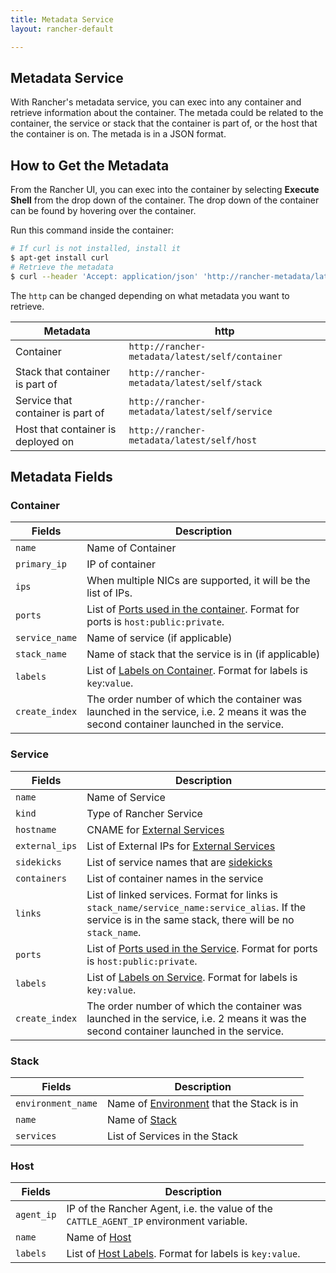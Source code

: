 ```yaml
---
title: Metadata Service
layout: rancher-default

---
```


## Metadata Service

With Rancher's metadata service, you can exec into any container and retrieve information about the container. The metada could be related to the container, the service  or stack that the container is part of, or the host that the container is on. The metada is in a JSON format. 

## How to Get the Metadata 

From the Rancher UI, you can exec into the container by selecting **Execute Shell** from the drop down of the container. The drop down of the container can be found by hovering over the container. 

Run this command inside the container:

```bash
# If curl is not installed, install it
$ apt-get install curl
# Retrieve the metadata
$ curl --header 'Accept: application/json' 'http://rancher-metadata/latest/self/stack' 
```

The `http` can be changed depending on what metadata you want to retrieve.

Metadata |  http
----|----
Container | `http://rancher-metadata/latest/self/container`
Stack that container is part of | `http://rancher-metadata/latest/self/stack`
Service that container is part of | `http://rancher-metadata/latest/self/service`
Host that container is deployed on | `http://rancher-metadata/latest/self/host`

## Metadata Fields 

### Container

| Fields | Description |
| ----| ----|
| `name` | Name of Container 
| `primary_ip` | IP of container
| `ips` | When multiple NICs are supported, it will be the list of IPs.
| `ports` | List of [Ports used in the container]({{site.baseurl}}/rancher/rancher-ui/infrastructure/containers/#port-mapping). Format for ports is `host:public:private`.
| `service_name` | Name of service (if applicable)
| `stack_name` | Name of stack that the service is in (if applicable)
| `labels` | List of [Labels on Container]({{site.baseurl}}/rancher/rancher-ui/scheduling/#labels). Format for labels is `key`:`value`.
| `create_index` | The order number of which the container was launched in the service, i.e. 2 means it was the second container launched in the service.

### Service

 Fields | Description
----|----
`name` | Name of Service
`kind` | Type of Rancher Service 
`hostname` | CNAME for [External Services]({{site.baseurl}}/rancher/rancher-ui/applications/stacks/adding-external-services/)
`external_ips` | List of External IPs for [External Services]({{site.baseurl}}/rancher/rancher-ui/applications/stacks/adding-external-services/)
`sidekicks` | List of service names that are [sidekicks]({{site.baseurl}}/rancher/rancher-compose/#sidekicks)
`containers` | List of container names in the service
`links` | List of linked services. Format for links is `stack_name/service_name:service_alias`. If the service is in the same stack, there will be no `stack_name`.
`ports` | List of [Ports used in the Service]({{site.baseurl}}/rancher/rancher-ui/applications/stacks/adding-services/#service-options). Format for ports is `host:public:private`.
`labels` | List of [Labels on Service]({{site.baseurl}}/rancher/rancher-ui/scheduling/#labels). Format for labels is `key:value`.
`create_index` | The order number of which the container was launched in the service, i.e. 2 means it was the second container launched in the service.

### Stack

Fields | Description
----|----
`environment_name` | Name of [Environment]({{site.baseurl}}/rancher/configuration/environments/) that the Stack is in
`name` | Name of [Stack]({{site.baseurl}}/rancher/rancher-ui/applications/stacks/)
`services` | List of Services in the Stack

### Host

Fields | Description
----|----
`agent_ip` | IP of the Rancher Agent, i.e. the value of the `CATTLE_AGENT_IP` environment variable.
`name` | Name of [Host]({{site.baseurl}}/rancher/rancher-ui/infrastructure/hosts/)
`labels` | List of [Host Labels]({{site.baseurl}}/rancher/rancher-ui/infrastructure/hosts/#host-labels). Format for labels is `key:value`.

